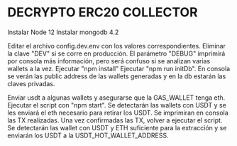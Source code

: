 # DECRYPTO ERC20 COLLECTOR

Instalar Node 12
Instalar mongodb 4.2

Editar el archivo config.dev.env con los valores correspondientes.
  Eliminar la clave "DEV" si se corre en producción.
  El parámetro "DEBUG" imprimirá por consola más información, pero será confuso si se analizan varias wallets a la vez.
Ejecutar "npm install"
Ejecutar "npm run initDb". En consola se verán las public address de las wallets generadas y en la db estarán las claves privadas.

Enviar usdt a algunas wallets y asegurarse que la GAS_WALLET tenga eth. Ejecutar el script con "npm start". Se detectarán las 
wallets con USDT y se les enviará el eth necesario para retirar los USDT. Se imprimiran en consola las TX realizadas.
Una vez confirmadas las TX, volver a ejecutar el script. Se detectarán las wallet con USDT y ETH suficiente para la extracción
y se enviarán los USDT a la USDT_HOT_WALLET_ADDRESS.